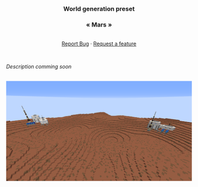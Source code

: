 <p align="center">
  <h3 align="center">World generation preset</h3>
  <h3 align="center">« Mars »</h3>

  <p align="center">
    <br />
    <a href="https://github.com/SourceWriters/rwg-presets/issues/new?labels=bug&title=[Mars]%20Bug%20found">Report Bug</a>
    ·
    <a href="https://github.com/SourceWriters/rwg-presets/issues/new?labels=enhancement&title=[Mars]%20Feature%20request">Request a feature</a>
  </p>
</p>

<br/>

_Description comming soon_

<br/>

<img src="images/Mars.png" />